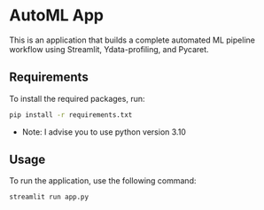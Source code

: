 # AutoML App

This is an application that builds a complete automated ML pipeline workflow using Streamlit, Ydata-profiling, and Pycaret.

## Requirements

To install the required packages, run:

```sh
pip install -r requirements.txt
```

* Note: I advise you to use python version 3.10

## Usage

To run the application, use the following command:

```sh
streamlit run app.py
```


